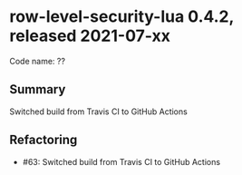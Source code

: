 # row-level-security-lua 0.4.2, released 2021-07-xx

Code name: ??

## Summary

Switched build from Travis CI to GitHub Actions

## Refactoring

* #63: Switched build from Travis CI to GitHub Actions